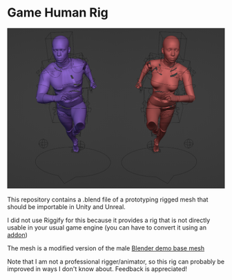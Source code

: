 # Game Human Rig


![showcase](showcase.png)

This repository contains a .blend file of a prototyping rigged mesh that should be importable in Unity and Unreal.

I did not use Riggify for this because it provides a rig that is not directly usable in your usual game engine (you can have to convert it using an [addon](https://github.com/pKrime/Expy-Kit))

The mesh is a modified version of the male [Blender demo base mesh](https://www.blender.org/download/demo-files/)

Note that I am not a professional rigger/animator, so this rig can probably be improved in ways I don't know about. Feedback is appreciated!
